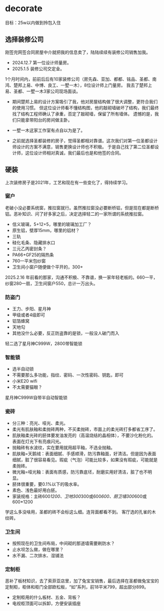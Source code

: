 # decorate

目标：25w以内做到拎包入住

## 选择装修公司

刚签完网签合同房屋中介就把我的信息卖了，陆陆续续有装修公司销售加我。

- 2024.12.7 第一位设计师量房。
- 2025.1.5 装修公司交定金。

1个月时间内，前前后后有10家装修公司（房先森、亚加、都都、铭品、圣都、南鸿、楚邦上易、中博、良工、一墅一木），8位设计师上门量房。
我去了楚邦上易、圣都、一墅一木3家公司现场面谈。

- 期间楚邦上易的设计方案吸引了我，他对房屋结构做了很大调整，更符合我们的使用习惯。
但这位设计师看不懂结构图，他的敲砌墙破坏了结构，我们最终找了结构工程师确认了承重，否定了敲砌墙，保留了所有墙体。
遗憾的是，我们只能拿带阳台的房间做主卧。

- 一墅一木这家工作室有点自以为是了。

- 之前就选择圣都装修的房子，觉得圣都相对靠谱。这次我们对第一位圣都设计师设计的方案不满意，销售更换设计师也不积极。
于是自己找了第二位圣都设计师，这位设计师相对真诚，我们最后也是和他签的合同。

## 硬装

上次装修房子是2021年，工艺和现在有一些变化了，得持续学习。

### 窗户

老破小没必要系统窗，推拉窗就行。虽然推拉窗没必要断桥铝，但是现在都是断桥铝。恶补知识、问了好多家之后，决定选择轻二的一家所谓的系统推拉窗。

- 信义玻璃，5+12+5，哪里的玻璃加工厂？
- 原生铝，壁厚15mm，哪里的铝材？
- 三轨
- 硅化毛条、隐藏排水口
- 三元乙丙密封条？
- PA66+GF25的隔热条
- 760一平米包纱窗
- 卫生间小窗户随便做个平开的，300+

2025.2.16 年前看的那家，沟通不积极、不靠谱，换一家年轻老板的。660一平，纱窗280一扇，卫生间窗户550，总计一万出头。

### 防盗门

- 王力、步阳、星月神
- 甲级或者4级即可
- 铝箔蜂窝
- 天地勾
- 其他没什么必要，反正防盗靠的是锁，一般没人破门而入

轻二选了星月神C999W，2800带智能锁

### 智能锁

- 选半自动锁
- 不需要那么多功能，指纹、密码、一次性密码、钥匙，即可
- 小米E20 wifi
- 不太需要猫眼？

星月神C999W自带半自动智能锁

### 瓷砖

- 分三种：亮光、哑光、柔光。
- 柔光有肌肤釉和柔抛砖两种，不买柔抛砖，市面上的柔光砖打多都省工序了。
- 肌肤釉柔光砖的胚体要发油发亮的（高温烧结的晶相体），不要沙化粉化的。表面在灯光下有亮痕闪光。
- 抛釉砖有水波纹，实在要用就用超平釉，不选全抛釉。
- 肌肤釉=天鹅绒：表面细腻、手感顺滑，防污靠釉面，好清洁。但是因为表面细腻，脏了很容易看见。瑕疵（气泡）可能比较多，如果没有瑕疵，可能就是柔抛砖。
- 微光釉=哑光釉：表面有质感，防污靠底坯，耐磨实用好清洁，脏了也不明显。
- 胚体很重要，要0.1%以下的吸水率。
- 素色、浅色最好用白胚。
- 家装规格：主砖600*1200、卫地300*300或600*600、厨卫墙300*600或600*1200

学这么多没啥用，圣都的砖不会标这么细。连背面都看不到。
客厅选的孔雀的木纹砖。

### 卫生间

- 按照现在的卫生间布局，中间砌的那道墙需要刷防水？
- 止水坝怎么做，做在哪里？
- 水不漏、二次排水、湿铺法

### 定制柜

恶补了板材知识，去了索菲亚店里，加了兔宝宝销售，最后选择在圣都做兔宝宝的定制柜，柜体和柜门全部欧松板，“如”系列，前18平米799，超出部分899。

- 定制柜用的什么板材、五金、背板？
- 电视柜顶面可以拆卸，方便安装插座

